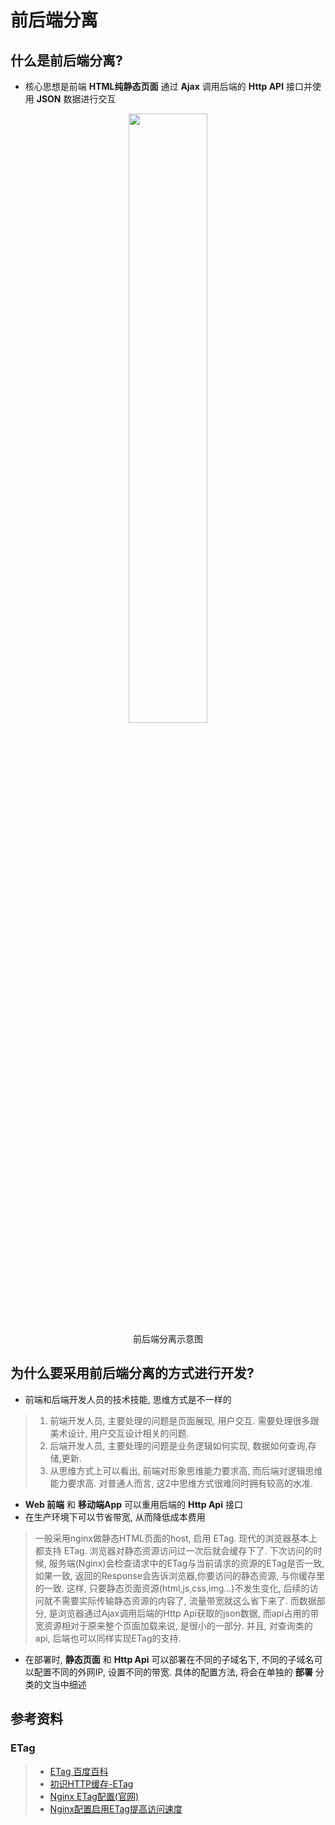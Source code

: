 # 前后端分离 

## 什么是前后端分离?
* 核心思想是前端 **HTML纯静态页面** 通过 **Ajax** 调用后端的 **Http API** 接口并使用 **JSON** 数据进行交互

<center>
<img src="https://kklongming.github.io/res/images/diagram_1.jpg" width="50%" /><br/>
前后端分离示意图
</center>

## 为什么要采用前后端分离的方式进行开发?
* 前端和后端开发人员的技术技能, 思维方式是不一样的

> 1. 前端开发人员, 主要处理的问题是页面展现, 用户交互. 需要处理很多跟美术设计, 用户交互设计相关的问题. 
> 1. 后端开发人员, 主要处理的问题是业务逻辑如何实现, 数据如何查询,存储,更新. 
> 1. 从思维方式上可以看出, 前端对形象思维能力要求高, 而后端对逻辑思维能力要求高. 对普通人而言, 这2中思维方式很难同时拥有较高的水准.

* **Web 前端** 和 **移动端App** 可以重用后端的 **Http Api** 接口 
* 在生产环境下可以节省带宽, 从而降低成本费用

> 一般采用nginx做静态HTML页面的host, 启用 ETag. 现代的浏览器基本上都支持 ETag.  浏览器对静态资源访问过一次后就会缓存下了. 下次访问的时候, 服务端(Nginx)会检查请求中的ETag与当前请求的资源的ETag是否一致, 如果一致, 返回的Response会告诉浏览器,你要访问的静态资源, 与你缓存里的一致. 这样, 只要静态页面资源(html,js,css,img...)不发生变化, 后续的访问就不需要实际传输静态资源的内容了, 流量带宽就这么省下来了. 而数据部分, 是浏览器通过Ajax调用后端的Http Api获取的json数据, 而api占用的带宽资源相对于原来整个页面加载来说, 是很小的一部分. 并且, 对查询类的api, 后端也可以同样实现ETag的支持.

* 在部署时, **静态页面** 和 **Http Api** 可以部署在不同的子域名下, 不同的子域名可以配置不同的外网IP, 设置不同的带宽. 具体的配置方法, 将会在单独的 **部署** 分类的文当中细述

## 参考资料
### ETag
> - [ETag 百度百科](https://baike.baidu.com/item/ETag/4419019?fr=aladdin)
> - [初识HTTP缓存-ETag](https://www.jianshu.com/p/3e2afe089e11)
> - [Nginx ETag配置(官网)](http://nginx.org/en/docs/http/ngx_http_core_module.html#etag)
> - [Nginx配置启用ETag提高访问速度](http://www.t086.com/article/5207)
